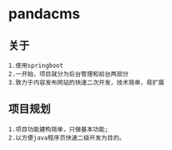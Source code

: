 # pandacms

## 关于
    1.使用springboot
    2.一开始，项目就分为后台管理和前台两部分
    3.致力于内容发布网站的快速二次开发，技术简单，易扩展

## 项目规划
    1.项目功能建构简单，只做基本功能;
    2.以方便java程序员快速二级开发为目的。
    
 
 